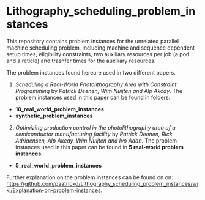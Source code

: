 # Lithography_scheduling_problem_instances

This repository contains problem instances for the unrelated parallel machine scheduling problem, including machine and sequence dependent setup times, eligibility constraints, two auxiliary resources per job (a pod and a reticle) and trasnfer times for the auxiliary resources.

The problem instances found hereare used in two different papers.

1. *Scheduling a Real-World Photolithography Area with Constraint Programming* by *Patrick Deenen, Wim Nuijten and Alp Akcay*. The problem instances used in this paper can be found in folders:
- **10_real_world_problem_instances**
- **synthetic_problem_instances**

2. *Optimizing production control in the photolithography area of a semiconductor manufacturing facility* by *Patrick Deenen, Rick Adriaensen, Alp Akcay, Wim Nuijten and Ivo Adan*. The problem instances used in this paper can be found in **5 real-world problem instances**.
- **5_real_world_problem_instances**

Further explanation on the problem instances can be found on on: https://github.com/paatrickd/Lithography_scheduling_problem_instances/wiki/Explanation-on-problem-instances.



